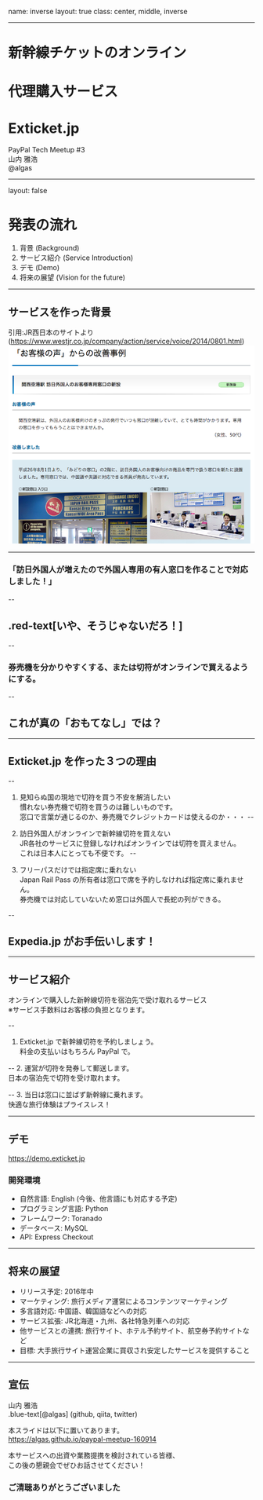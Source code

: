 name: inverse
layout: true
class: center, middle, inverse

---

# 新幹線チケットのオンライン
# 代理購入サービス
# Exticket.jp

PayPal Tech Meetup #3  
山内 雅浩  
@algas

---

layout: false

# 発表の流れ

1. 背景 (Background)
2. サービス紹介 (Service Introduction)
3. デモ (Demo)
4. 将来の展望 (Vision for the future)

---

## サービスを作った背景

引用:JR西日本のサイトより (https://www.westjr.co.jp/company/action/service/voice/2014/0801.html)
![JR Kanku](img/exticket_article1.png)

---

### 「訪日外国人が増えたので外国人専用の有人窓口を作ることで対応しました！」
--

## .red-text[いや、そうじゃないだろ！]
--

### 券売機を分かりやすくする、または切符がオンラインで買えるようにする。
--

## これが真の「おもてなし」では？

---

## Exticket.jp を作った３つの理由  
--

1. 見知らぬ国の現地で切符を買う不安を解消したい  
慣れない券売機で切符を買うのは難しいものです。  
窓口で言葉が通じるのか、券売機でクレジットカードは使えるのか・・・
--

2. 訪日外国人がオンラインで新幹線切符を買えない  
JR各社のサービスに登録しなければオンラインでは切符を買えません。  
これは日本人にとっても不便です。
--

3. フリーパスだけでは指定席に乗れない  
Japan Rail Pass の所有者は窓口で席を予約しなければ指定席に乗れません。  
券売機では対応していないため窓口は外国人で長蛇の列ができる。

--

## Expedia.jp がお手伝いします！

---

## サービス紹介

オンラインで購入した新幹線切符を宿泊先で受け取れるサービス  
※サービス手数料はお客様の負担となります。

--
1. Exticket.jp で新幹線切符を予約しましょう。  
料金の支払いはもちろん PayPal で。

--
2. 運営が切符を発券して郵送します。  
日本の宿泊先で切符を受け取れます。

--
3. 当日は窓口に並ばず新幹線に乗れます。  
快適な旅行体験はプライスレス！

---

## デモ

https://demo.exticket.jp

### 開発環境

- 自然言語: English (今後、他言語にも対応する予定)
- プログラミング言語: Python
- フレームワーク: Toranado
- データベース: MySQL
- API: Express Checkout

---

## 将来の展望

- リリース予定: 2016年中
- マーケティング: 旅行メディア運営によるコンテンツマーケティング
- 多言語対応: 中国語、韓国語などへの対応
- サービス拡張: JR北海道・九州、各社特急列車への対応
- 他サービスとの連携: 旅行サイト、ホテル予約サイト、航空券予約サイトなど
- 目標: 大手旅行サイト運営企業に買収され安定したサービスを提供すること

---

## 宣伝

山内 雅浩  
.blue-text[@algas] (github, qiita, twitter)  

本スライドは以下に置いてあります。  
https://algas.github.io/paypal-meetup-160914

本サービスへの出資や業務提携を検討されている皆様、  
この後の懇親会でぜひお話させてください！

### ご清聴ありがとうございました
